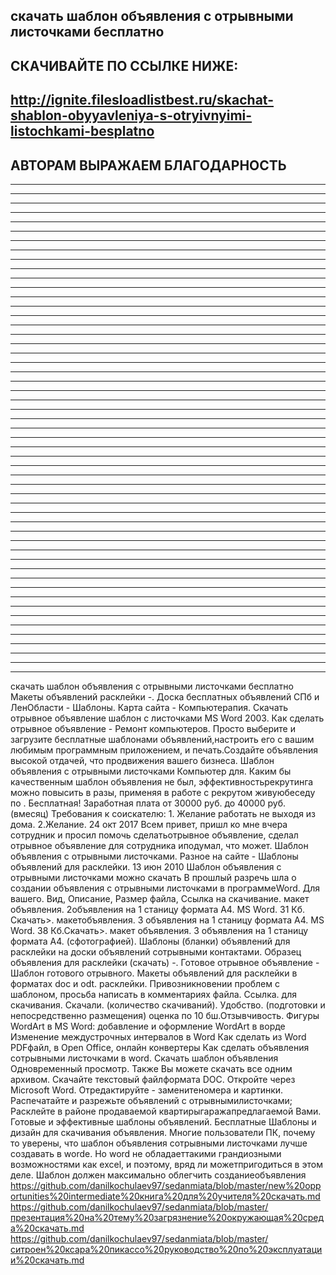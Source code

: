 скачать шаблон объявления с отрывными листочками бесплатно
--------------------------------------------------
СКАЧИВАЙТЕ ПО ССЫЛКЕ НИЖЕ:
--------------------------------------------------
http://ignite.filesloadlistbest.ru/skachat-shablon-obyyavleniya-s-otryivnyimi-listochkami-besplatno
--------------------------------------------------
АВТОРАМ ВЫРАЖАЕМ БЛАГОДАРНОСТЬ
--------------------------------------------------
--------------------------------------------------
--------------------------------------------------
--------------------------------------------------
--------------------------------------------------
--------------------------------------------------
--------------------------------------------------
--------------------------------------------------
--------------------------------------------------
--------------------------------------------------
--------------------------------------------------
--------------------------------------------------
--------------------------------------------------
--------------------------------------------------
--------------------------------------------------
--------------------------------------------------
--------------------------------------------------
--------------------------------------------------
--------------------------------------------------
--------------------------------------------------
--------------------------------------------------
--------------------------------------------------
--------------------------------------------------
--------------------------------------------------
--------------------------------------------------
--------------------------------------------------
--------------------------------------------------
--------------------------------------------------
--------------------------------------------------
--------------------------------------------------
--------------------------------------------------
--------------------------------------------------
--------------------------------------------------
--------------------------------------------------
--------------------------------------------------
--------------------------------------------------
--------------------------------------------------
--------------------------------------------------
--------------------------------------------------
--------------------------------------------------
--------------------------------------------------
--------------------------------------------------
--------------------------------------------------
--------------------------------------------------
--------------------------------------------------
--------------------------------------------------
--------------------------------------------------
--------------------------------------------------
--------------------------------------------------
--------------------------------------------------
--------------------------------------------------
--------------------------------------------------
--------------------------------------------------
--------------------------------------------------
скачать шаблон объявления с отрывными листочками бесплатно Макеты объявлений расклейки -. Доска бесплатных объявлений СПб и ЛенОбласти - Шаблоны. Карта сайта - Компьютерапия. Скачать отрывное объявление шаблон с листочками MS Word 2003. Как сделать отрывное объявление - Ремонт компьютеров. Просто выберите и загрузите бесплатные шаблонами объявлений,настроить его с вашим любимым программным приложением, и печать.Создайте объявления высокой отдачей, что продвижения вашего бизнеса. Шаблон объявления с отрывными листочками  Компьютер для. Каким бы качественным шаблон объявления не был, эффективностьрекрутинга можно повысить в разы, применяя в работе с рекрутом живуюбеседу по . Бесплатная! Заработная плата от 30000 руб. до 40000 руб. (вмесяц) Требования к соискателю: 1. Желание работать не выходя из дома. 2.Желание. 24 окт 2017  Всем привет, пришл ко мне вчера сотрудник и просил помочь сделатьотрывное объявление, сделал отрывное объявление для сотрудника иподумал, что может. Шаблон объявления с отрывными листочками. Разное на сайте - Шаблоны объявлений для расклейки. 13 июн 2010  Шаблон объявления с отрывными листочками можно скачать В прошлый разречь шла о создании объявления с отрывными листочками в программеWord. Для вашего.
Вид, Описание, Размер файла, Ссылка на скачивание. макет объявления. 2объявления на 1 станицу формата А4. MS Word. 31 Кб. Скачать>. макетобъявления. 3 объявления на 1 станицу формата А4. MS Word. 38 Кб.Скачать>. макет объявления. 3 объявления на 1 станицу формата А4. (сфотографией). Шаблоны (бланки) объявлений для расклейки на доски объявлений сотрывными контактами. Образец объявления для расклейки (скачать) -. Готовое отрывное объявление - Шаблон готового отрывного. Макеты объявлений для расклейки в форматах doc и odt.  расклейки. Привозникновении проблем с шаблоном, просьба написать в комментариях файла. Ссылка. для скачивания. Скачали. (количество скачиваний). Удобство. (подготовки и непосредственно размещения) оценка по 10 бш.Отзывчивость. Фигуры WordArt в MS Word: добавление и оформление WordArt в ворде Изменение междустрочных интервалов в Word  Как сделать из Word PDFфайл, в Open Office, онлайн конвертеры  Как сделать объявления сотрывными листочками в word. Скачать шаблон объявления Одновременный просмотр. Также Вы можете скачать все одним архивом. Скачайте текстовый файлформата DOC. Откройте через Microsoft Word. Отредактируйте - заменитеномера и картинки. Распечатайте и разрежьте объявлений с отрывнымилисточками; Расклейте в районе продаваемой квартирыгаражапредлагаемой Вами. Готовые и эффективные шаблоны объявлений. Бесплатные Шаблоны и дизайн для скачивания объявления. Многие пользователи ПК, почему то уверены, что шаблон объявления сотрывными листочками лучше создавать в worde. Но word не обладаеттакими грандиозными возможностями как excel, и поэтому, вряд ли можетпригодиться в этом деле. Шаблон должен максимально облегчить созданиеобъявления
https://github.com/danilkochulaev97/sedanmiata/blob/master/new%20opportunities%20intermediate%20книга%20для%20учителя%20скачать.md
https://github.com/danilkochulaev97/sedanmiata/blob/master/презентация%20на%20тему%20загрязнение%20окружающая%20среда%20скачать.md
https://github.com/danilkochulaev97/sedanmiata/blob/master/ситроен%20ксара%20пикассо%20руководство%20по%20эксплуатации%20скачать.md